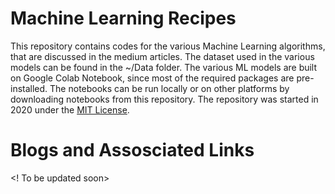 # Machine Learning Recipes
This repository contains codes for the various Machine Learning algorithms, that are discussed in the medium articles. The dataset used in the various models can be found in the ~/Data folder. The various ML models are built on Google Colab Notebook, since most of the required packages are pre-installed. The notebooks can be run locally or on other platforms by downloading notebooks from this repository. The repository was started in 2020 under the [MIT License](https://github.com/ashwinraj-in/MachineLearningRecipes/blob/master/LICENSE).

# Blogs and Assosciated Links
<! To be updated soon>
